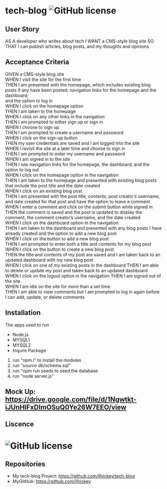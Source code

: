 # tech-blog             ![GitHub license](https://img.shields.io/badge/Made%20by-%40jlhickey-orange) 


## User Story
AS A developer who writes about tech
I WANT a CMS-style blog site
SO THAT I can publish articles, blog posts, and my thoughts and opinions

## Acceptance Criteria
GIVEN a CMS-style blog site<br>
WHEN I visit the site for the first time<br>
THEN I am presented with the homepage, which includes existing blog posts if any have been posted; navigation links for the homepage and the dashboard; <br>
and the option to log in<br>
WHEN I click on the homepage option<br>
THEN I am taken to the homepage<br>
WHEN I click on any other links in the navigation<br>
THEN I am prompted to either sign up or sign in<br>
WHEN I choose to sign up<br>
THEN I am prompted to create a username and password<br>
WHEN I click on the sign-up button<br>
THEN my user credentials are saved and I am logged into the site<br>
WHEN I revisit the site at a later time and choose to sign in<br>
THEN I am prompted to enter my username and password<br>
WHEN I am signed in to the site<br>
THEN I see navigation links for the homepage, the dashboard, and the option to log out<br>
WHEN I click on the homepage option in the navigation<br>
THEN I am taken to the homepage and presented with existing blog posts that include the post title and the date created<br>
WHEN I click on an existing blog post<br>
THEN I am presented with the post title, contents, post creator’s username, and date created for that post and have the option to leave a comment<br>
WHEN I enter a comment and click on the submit button while signed in<br>
THEN the comment is saved and the post is updated to display the comment, the comment creator’s username, and the date created<br>
WHEN I click on the dashboard option in the navigation<br>
THEN I am taken to the dashboard and presented with any blog posts I have already created and the option to add a new blog post<br>
WHEN I click on the button to add a new blog post<br>
THEN I am prompted to enter both a title and contents for my blog post<br>WHEN I click on the button to create a new blog post<br>THEN the title and contents of my post are saved and I am taken back to an updated dashboard with my new blog post<br>WHEN I click on one of my existing posts in the dashboard
THEN I am able to delete or update my post and taken back to an updated dashboard<br>WHEN I click on the logout option in the navigation
THEN I am signed out of the site<br>WHEN I am idle on the site for more than a set time<br>THEN I am able to view comments but I am prompted to log in again before<br>I can add, update, or delete comments

## Installation
The apps used to run
* Node.js
* MYSQL1
* MYSQL2
* Inquire Package

1) run "npm i" to install the modules
2) run "source db/schema.sql" 
3) run "npm run seeds to seed the database
4) run "node server.js" 

## Mock Up:  https://drive.google.com/file/d/1Ngwtkt-iJUnHlFxDlmOSuQ0Ye26W7EEO/view

 ## Liscence
 # ![GitHub license](https://img.shields.io/badge/license-ISC-blue.svg) 
 
 
 
 ## Repositories
- My tech-blog Project: https://github.com/jlhickey/tech-blog
- MyGitHub: https://github.com/jlhickey

 
